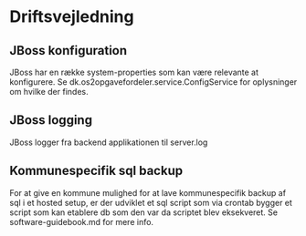 Driftsvejledning
================

JBoss konfiguration
-------------------
JBoss har en række system-properties som kan være relevante at konfigurere. Se dk.os2opgavefordeler.service.ConfigService for oplysninger om hvilke der findes.

JBoss logging
-------------
JBoss logger fra backend applikationen til server.log

Kommunespecifik sql backup
--------------------------
For at give en kommune mulighed for at lave kommunespecifik backup af sql i et hosted setup, er der udviklet et sql script som via crontab bygger et script 
som kan etablere db som den var da scriptet blev eksekveret. Se software-guidebook.md for mere info.

